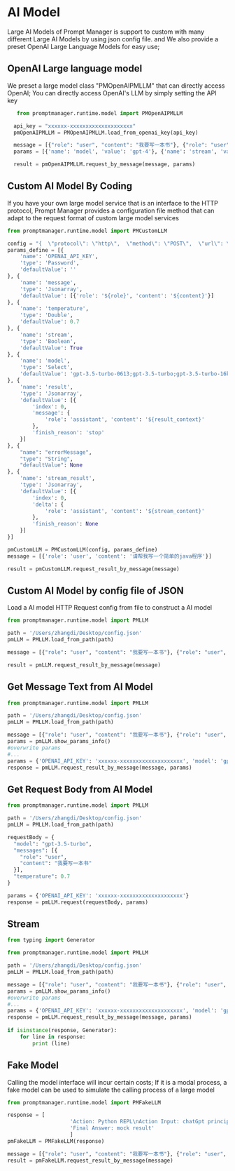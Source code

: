 # AI Model

Large AI Models of Prompt Manager is support  to custom with many different Large AI Models  by using json config file. and We also provide a preset OpenAI Large Language Models for easy use;

## OpenAI Large language model

We preset a large model class "PMOpenAIPMLLM" that can directly access OpenAI; You can directly access OpenAI's LLM by simply setting the API key

```python
   from promptmanager.runtime.model import PMOpenAIPMLLM

  api_key = "xxxxxx-xxxxxxxxxxxxxxxxxxxx"
  pmOpenAIPMLLM = PMOpenAIPMLLM.load_from_openai_key(api_key)

  message = [{"role": "user", "content": "我要写一本书"}, {"role": "user", "content": "名字叫做《我和你》"}]
  params = [{'name': 'model', 'value': 'gpt-4'}, {'name': 'stream', 'value': False}]

  result = pmOpenAIPMLLM.request_by_message(message, params)
```



## Custom AI Model By Coding

If you have your own large model service that is an interface to the HTTP protocol, Prompt Manager provides a configuration file method that can adapt to the request format of custom large model services

```python
from promptmanager.runtime.model import PMCustomLLM

config = "{  \"protocol\": \"http\",  \"method\": \"POST\",  \"url\": \"https://api.openai.com/v1/chat/completions\",  \"header\": {    \"ContentType\": \"application/json\",   \"Authorization\": \"Bearer ${OPENAI_API_KEY}\"  },\"modelRole\":  {\"user\": \"user\",  \"system\": \"system\",  \"assistant\": \"assistant\"},  \"requestBody\":  {\"model\": \"${model}\",  \"messages\": ${message},  \"temperature\": ${temperature},  \"stream\": ${stream}},  \"responseBody\":{   \"id\": \"chatcmpl-7lZq4UwSCrkvyOTUcyReAMXpAydSQ\",  \"object\": \"chat.completion\",  \"created\": \"1691573536\",  \"model\": \"gpt-3.5-turbo-0613\",  \"choices\": ${result},  \"usage\": {    \"prompt_tokens\": 36,  \"completion_tokens\": 104,  \"total_tokens\": 140}   },  \"responseBody\":{   \"id\": \"chatcmpl-7lZq4UwSCrkvyOTUcyReAMXpAydSQ\",  \"object\": \"chat.completion\",  \"created\": \"1691573536\",  \"model\": \"gpt-3.5-turbo-0613\",  \"choices\": ${result}   },  \"responseErrorBody\":{   \"error\": {    \"message\": \"${errorMessage}\",  \"type\": \"invalid_request_error\",  \"param\": null,  \"code\": null}   },  \"responseStreamBody\":{   \"id\": \"chatcmpl-7lZq4UwSCrkvyOTUcyReAMXpAydSQ\",  \"object\": \"chat.completion\",  \"created\": \"1691573536\",  \"model\": \"gpt-3.5-turbo-0613\",  \"choices\": ${stream_result}   }  }"
params_define = [{
    'name': 'OPENAI_API_KEY',
    'type': 'Password',
    'defaultValue': ''
}, {
    'name': 'message',
    'type': 'Jsonarray',
    'defaultValue': [{'role': '${role}', 'content': '${content}'}]
}, {
    'name': 'temperature',
    'type': 'Double',
    'defaultValue': 0.7
}, {
    'name': 'stream',
    'type': 'Boolean',
    'defaultValue': True
}, {
    'name': 'model',
    'type': 'Select',
    'defaultValue': 'gpt-3.5-turbo-0613;gpt-3.5-turbo;gpt-3.5-turbo-16k-0613;gpt-3.5-turbo-16k;gpt-4-0613;gpt-4-32k-0613;gpt-4;gpt-4-32k'
}, {
    'name': 'result',
    'type': 'Jsonarray',
    'defaultValue': [{
        'index': 0,
        'message': {
            'role': 'assistant', 'content': '${result_context}'
        },
        'finish_reason': 'stop'
    }]
}, {
    "name": "errorMessage",
    "type": "String",
    "defaultValue": None
}, {
    'name': 'stream_result',
    'type': 'Jsonarray',
    'defaultValue': [{
        'index': 0,
        'delta': {
            'role': 'assistant', 'content': '${stream_content}'
        },
        'finish_reason': None
    }]
}]

pmCustomLLM = PMCustomLLM(config, params_define)
message = [{'role': 'user', 'content': '请帮我写一个简单的java程序'}]

result = pmCustomLLM.request_result_by_message(message)
```



## Custom AI Model by config file of JSON

Load a AI model HTTP Request config from file to construct a AI model

```python
from promptmanager.runtime.model import PMLLM

path = '/Users/zhangdi/Desktop/config.json'
pmLLM = PMLLM.load_from_path(path)

message = [{"role": "user", "content": "我要写一本书"}, {"role": "user", "content": "名字叫做《我和你》"}]

result = pmLLM.request_result_by_message(message)
```



## Get Message Text from AI Model





```python
from promptmanager.runtime.model import PMLLM

path = '/Users/zhangdi/Desktop/config.json'
pmLLM = PMLLM.load_from_path(path)

message = [{"role": "user", "content": "我要写一本书"}, {"role": "user", "content": "名字叫做《我和你》"}]
params = pmLLM.show_params_info()
#overwrite params
#...
params = {'OPENAI_API_KEY': 'xxxxxx-xxxxxxxxxxxxxxxxxxxx', 'model': 'gpt-3.5-turbo-16k-0613', 'stream': False}
response = pmLLM.request_result_by_message(message, params)
```





## Get Request Body from AI Model

```python
from promptmanager.runtime.model import PMLLM

path = '/Users/zhangdi/Desktop/config.json'
pmLLM = PMLLM.load_from_path(path)

requestBody = {
  "model": "gpt-3.5-turbo",
  "messages": [{
    "role": "user",
    "content": "我要写一本书"
  }],
  "temperature": 0.7
}

params = {'OPENAI_API_KEY': 'xxxxxx-xxxxxxxxxxxxxxxxxxxx'}
response = pmLLM.request(requestBody, params)
```





## Stream

```python
from typing import Generator

from promptmanager.runtime.model import PMLLM

path = '/Users/zhangdi/Desktop/config.json'
pmLLM = PMLLM.load_from_path(path)

message = [{"role": "user", "content": "我要写一本书"}, {"role": "user", "content": "名字叫做《我和你》"}]
params = pmLLM.show_params_info()
#overwrite params
#...
params = {'OPENAI_API_KEY': 'xxxxxx-xxxxxxxxxxxxxxxxxxxx', 'model': 'gpt-3.5-turbo-16k-0613', 'stream': True}
response = pmLLM.request_result_by_message(message, params)
            
if isinstance(response, Generator):
    for line in response:
        print (line)
```

## Fake Model

Calling the model interface will incur certain costs; If it is a modal process, a fake model can be used to simulate the calling process of a large model

```python
from promptmanager.runtime.model import PMFakeLLM

response = [
  					'Action: Python REPL\nAction Input: chatGpt principle',
  					'Final Answer: mock result'
					]
pmFakeLLM = PMFakeLLM(response)

message = [{"role": "user", "content": "我要写一本书"}, {"role": "user", "content": "名字叫做《我和你》"}]
result = pmFakeLLM.request_result_by_message(message)
```

